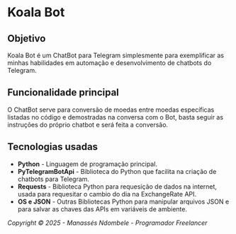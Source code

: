 # Koala Bot

## Objetivo

Koala Bot é um ChatBot para Telegram simplesmente para exemplificar as minhas habilidades em automação e desenvolvimento de chatbots do Telegram.

## Funcionalidade principal

O ChatBot serve para conversão de moedas entre moedas específicas listadas no código e demostradas na conversa com o Bot, basta seguir as instruções do próprio chatbot e será feita a conversão.

## Tecnologias usadas

- **Python** - Linguagem de programação principal.
- **PyTelegramBotApi** - Biblioteca do Python que facilita na criação de chatbots para Telegram.
- **Requests** - Biblioteca Python para requesição de dados na internet, usada para requesitar o cambio do dia na ExchangeRate API.
- **OS e JSON** - Outras Bibliotecas Python para manipular arquivos JSON e para salvar as chaves das APIs em variáveis de ambiente.

*Copyright &copy; 2025 - Manassés Ndombele - Programador Freelancer*
